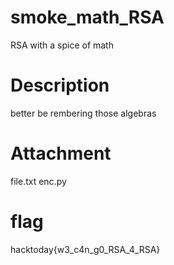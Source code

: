 # smoke_math_RSA
RSA with a spice of math

# Description
better be rembering those algebras

# Attachment
file.txt
enc.py

# flag
hacktoday{w3_c4n_g0_RSA_4_RSA}


